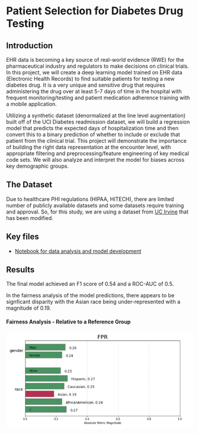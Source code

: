 # Patient Selection for Diabetes Drug Testing

## Introduction 

EHR data is becoming a key source of real-world evidence (RWE) for the pharmaceutical industry and regulators to make decisions on clinical trials. In this project, we will create a deep learning model trained on EHR data (Electronic Health Records) to find suitable patients for testing a new diabetes drug. It is a very unique and sensitive drug that requires administering the drug over at least 5-7 days of time in the hospital with frequent monitoring/testing and patient medication adherence training with a mobile application. 

Utilizing a synthetic dataset (denormalized at the line level augmentation) built off of the UCI Diabetes readmission dataset, we will build a regression model that predicts the expected days of hospitalization time and then convert this to a binary prediction of whether to include or exclude that patient from the clinical trial. This project will demonstrate the importance of building the right data representation at the encounter level, with appropriate filtering and preprocessing/feature engineering of key medical code sets. We will also analyze and interpret the model for biases across key demographic groups.

## The Dataset

Due to healthcare PHI regulations (HIPAA, HITECH), there are limited number of publicly available datasets and some datasets require training and approval. So, for this study, we are using a dataset from [UC Irvine](https://archive.ics.uci.edu/ml/datasets/Diabetes+130-US+hospitals+for+years+1999-2008) that has been modified.

## Key files

- [Notebook for data analysis and model development](https://github.com/pranath/patient_select_diabetes/blob/master/patient_select_diabetes/patient_select_diabetes.md)

## Results

The final model achieved an F1 score of 0.54 and a ROC-AUC of 0.5.

In the fairness analysis of the model predictions, there appears to be signficant disparity with the Asian race being under-represented with a magnitude of 0.19.

#### Fairness Analysis - Relative to a Reference Group
![title](img/fairness.png)
